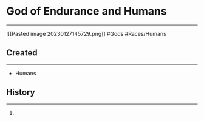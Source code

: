 # God of Endurance and Humans
---
![[Pasted image 20230127145729.png]]
#Gods #Races/Humans
## Created
---
- Humans 

## History
---
1. 